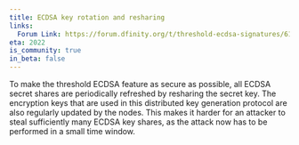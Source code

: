 ```yaml
---
title: ECDSA key rotation and resharing
links:
  Forum Link: https://forum.dfinity.org/t/threshold-ecdsa-signatures/6152/245
eta: 2022
is_community: true
in_beta: false
---
```


To make the threshold ECDSA feature as secure as possible, all ECDSA secret shares are periodically refreshed by resharing the secret key. The encryption keys that are used in this distributed key generation protocol are also regularly updated by the nodes. This makes it harder for an attacker to steal sufficiently many ECDSA key shares, as the attack now has to be performed in a small time window. 
